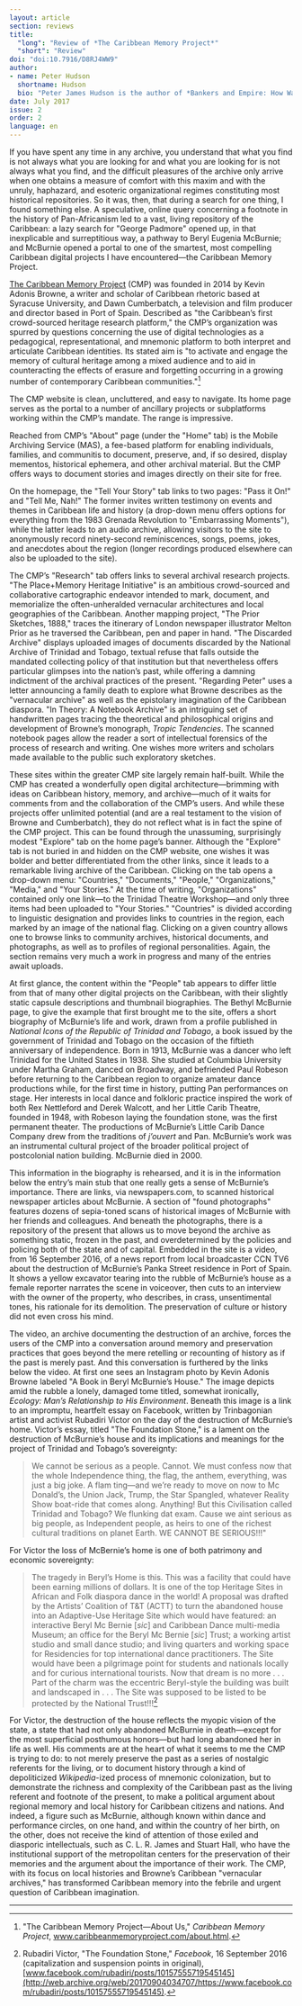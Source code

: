 ```yaml
---
layout: article
section: reviews
title: 
  "long": "Review of *The Caribbean Memory Project*"
  "short": "Review"
doi: "doi:10.7916/D8RJ4WW9"
author: 
- name: Peter Hudson 
  shortname: Hudson
  bio: "Peter James Hudson is the author of *Bankers and Empire: How Wall Street Colonized the Caribbean* (2017). He teaches in the departments of history and African American studies at the University of California, Los Angeles."
date: July 2017
issue: 2
order: 2
language: en
---
```


If you have spent any time in any archive, you understand that what you find is not always what you are looking for and what you are looking for is not always what you find, and the difficult pleasures of the archive only arrive when one obtains a measure of comfort with this maxim and with the unruly, haphazard, and esoteric organizational regimes constituting most historical repositories. So it was, then, that during a search for one thing, I found something else. A speculative, online query concerning a footnote in the history of Pan-Africanism led to a vast, living repository of the Caribbean: a lazy search for "George Padmore" opened up, in that inexplicable and surreptitious way, a pathway to Beryl Eugenia McBurnie; and McBurnie opened a portal to one of the smartest, most compelling Caribbean digital projects I have encountered—the Caribbean Memory Project.

[The Caribbean Memory Project](http://www.caribbeanmemoryproject.com/) (CMP) was founded in 2014 by Kevin Adonis Browne, a writer and scholar of Caribbean rhetoric based at Syracuse University, and Dawn Cumberbatch, a television and film producer and director based in Port of Spain. Described as "the Caribbean’s first crowd-sourced heritage research platform," the CMP’s organization was spurred by questions concerning the use of digital technologies as a pedagogical, representational, and mnemonic platform to both interpret and articulate Caribbean identities. Its stated aim is "to activate and engage the memory of cultural heritage among a mixed audience and to aid in counteracting the effects of erasure and forgetting occurring in a growing number of contemporary Caribbean communities."[^1] 

The CMP website is clean, uncluttered, and easy to navigate. Its home page serves as the portal to a number of ancillary projects or subplatforms working within the CMP’s mandate. The range is impressive.

Reached from CMP’s "About" page (under the "Home" tab) is the Mobile Archiving Service (MAS), a fee-based platform for enabling individuals, families, and communitis to document, preserve, and, if so desired, display mementos, historical ephemera, and other archival material. But the CMP offers ways to document stories and images directly on their site for free.

On the homepage, the "Tell Your Story" tab links to two pages: "Pass it On!" and "Tell Me, Nah!" The former invites written testimony on events and themes in Caribbean life and history (a drop-down menu offers options for everything from the 1983 Grenada Revolution to "Embarrassing Moments"), while the latter leads to an audio archive, allowing visitors to the site to anonymously record ninety-second reminiscences, songs, poems, jokes, and anecdotes about the region (longer recordings produced elsewhere can also be uploaded to the site).

The CMP’s "Research" tab offers links to several archival research projects. "The Place+Memory Heritage Initiative" is an ambitious crowd-sourced and collaborative cartographic endeavor intended to mark, document, and memorialize the often-unheralded vernacular architectures and local geographies of the Caribbean. Another mapping project, "The Prior Sketches, 1888," traces the itinerary of London newspaper illustrator Melton Prior as he traversed the Caribbean, pen and paper in hand. "The Discarded Archive" displays uploaded images of documents discarded by the National Archive of Trinidad and Tobago, textual refuse that falls outside the mandated collecting policy of that institution but that nevertheless offers particular glimpses into the nation’s past, while offering a damning indictment of the archival practices of the present. "Regarding Peter" uses a letter announcing a family death to explore what Browne describes as the "vernacular archive" as well as the epistolary imagination of the Caribbean diaspora. "In Theory: A Notebook Archive" is an intriguing set of handwritten pages tracing the theoretical and philosophical origins and development of Browne’s monograph, *Tropic Tendencies*. The scanned notebook pages allow the reader a sort of intellectual forensics of the process of research and writing. One wishes more writers and scholars made available to the public such exploratory sketches.

These sites within the greater CMP site largely remain half-built. While the CMP has created a wonderfully open digital architecture—brimming with ideas on Caribbean history, memory, and archive—much of it waits for comments from and the collaboration of the CMP’s users. And while these projects offer unlimited potential (and are a real testament to the vision of Browne and Cumberbatch), they do not reflect what is in fact the spine of the CMP project. This can be found through the unassuming, surprisingly modest "Explore" tab on the home page’s banner. Although the "Explore" tab is not buried in and hidden on the CMP website, one wishes it was bolder and better differentiated from the other links, since it leads to a remarkable living archive of the Caribbean. Clicking on the tab opens a drop-down menu: "Countries," "Documents," "People," "Organizations," "Media," and "Your Stories." At the time of writing, "Organizations" contained only one link—to the Trinidad Theatre Workshop—and only three items had been uploaded to "Your Stories." "Countries" is divided according to linguistic designation and provides links to countries in the region, each marked by an image of the national flag. Clicking on a given country allows one to browse links to community archives, historical documents, and photographs, as well as to profiles of regional personalities. Again, the section remains very much a work in progress and many of the entries await uploads.

At first glance, the content within the "People" tab appears to differ little from that of many other digital projects on the Caribbean, with their slightly static capsule descriptions and thumbnail biographies. The Bethyl McBurnie page, to give the example that first brought me to the site, offers a short biography of McBurnie’s life and work, drawn from a profile published in *National Icons of the Republic of Trinidad and Tobago*, a book issued by the government of Trinidad and Tobago on the occasion of the fiftieth anniversary of independence. Born in 1913, McBurnie was a dancer who left Trinidad for the United States in 1938. She studied at Columbia University under Martha Graham, danced on Broadway, and befriended Paul Robeson before returning to the Caribbean region to organize amateur dance productions while, for the first time in history, putting Pan performances on stage. Her interests in local dance and folkloric practice inspired the work of both Rex Nettleford and Derek Walcott, and her Little Carib Theatre, founded in 1948, with Robeson laying the foundation stone, was the first permanent theater. The productions of McBurnie’s Little Carib Dance Company drew from the traditions of *j’ouvert* and Pan. McBurnie’s work was an instrumental cultural project of the broader political project of postcolonial nation building. McBurnie died in 2000.

This information in the biography is rehearsed, and it is in the information below the entry’s main stub that one really gets a sense of McBurnie’s importance. There are links, via newspapers.com, to scanned historical newspaper articles about McBurnie. A section of "found photographs" features dozens of sepia-toned scans of historical images of McBurnie with her friends and colleagues. And beneath the photographs, there is a repository of the present that allows us to move beyond the archive as something static, frozen in the past, and overdetermined by the policies and policing both of the state and of capital. Embedded in the site is a video, from 16 September 2016, of a news report from local broadcaster CCN TV6 about the destruction of McBurnie’s Panka Street residence in Port of Spain. It shows a yellow excavator tearing into the rubble of McBurnie’s house as a female reporter narrates the scene in voiceover, then cuts to an interview with the owner of the property, who describes, in crass, unsentimental tones, his rationale for its demolition. The preservation of culture or history did not even cross his mind.

The video, an archive documenting the destruction of an archive, forces the users of the CMP into a conversation around memory and preservation practices that goes beyond the mere retelling or recounting of history as if the past is merely past. And this conversation is furthered by the links below the video. At first one sees an Instagram photo by Kevin Adonis Browne labeled "A Book in Beryl McBurnie’s House." The image depicts amid the rubble a lonely, damaged tome titled, somewhat ironically, *Ecology: Man’s Relationship to His Environment*. Beneath this image is a link to an impromptu, heartfelt essay on Facebook, written by Trinbagonian artist and activist Rubadiri Victor on the day of the destruction of McBurnie’s home. Victor’s essay, titled "The Foundation Stone," is a lament on the destruction of McBurnie’s house and its implications and meanings for the project of Trinidad and Tobago’s sovereignty:

> We cannot be serious as a people. Cannot. We must confess now that the whole Independence thing, the flag, the anthem, everything, was just a big joke. A flam ting—and we’re ready to move on now to Mc Donald’s, the Union Jack, Trump, the Star Spangled, whatever Reality Show boat-ride that comes along. Anything! But this Civilisation called Trinidad and Tobago? We flunking dat exam. Cause we aint serious as big people, as Independent people, as heirs to one of the richest cultural traditions on planet Earth. WE CANNOT BE SERIOUS!!!"

For Victor the loss of McBernie’s home is one of both patrimony and economic sovereignty:

> The tragedy in Beryl’s Home is this. This was a facility that could have been earning millions of dollars. It is one of the top Heritage Sites in African and Folk diaspora dance in the world! A proposal was drafted by the Artists’ Coalition of T&T (ACTT) to turn the abandoned house into an Adaptive-Use Heritage Site which would have featured: an interactive Beryl Mc Bernie \[*sic*\] and Caribbean Dance multi-media Museum; an office for the Beryl Mc Bernie \[*sic*\] Trust; a working artist studio and small dance studio; and living quarters and working space for Residencies for top international dance practitioners. The Site would have been a pilgrimage point for students and nationals locally and for curious international tourists. Now that dream is no more . . . Part of the charm was the eccentric Beryl-style the building was built and landscaped in . . . The Site was supposed to be listed to be protected by the National Trust!!![^2]

For Victor, the destruction of the house reflects the myopic vision of the state, a state that had not only abandoned McBurnie in death—except for the most superficial posthumous honors—but had long abandoned her in life as well. His comments are at the heart of what it seems to me the CMP is trying to do: to not merely preserve the past as a series of nostalgic referents for the living, or to document history through a kind of depoliticized *Wikipedia*-ized process of mnemonic colonization, but to demonstrate the richness and complexity of the Caribbean past as the living referent and footnote of the present, to make a political argument about regional memory and local history for Caribbean citizens and nations. And indeed, a figure such as McBurnie, although known within dance and performance circles, on one hand, and within the country of her birth, on the other, does not receive the kind of attention of those exiled and diasporic intellectuals, such as C. L. R. James and Stuart Hall, who have the institutional support of the metropolitan centers for the preservation of their memories and the argument about the importance of their work. The CMP, with its focus on local histories and Browne’s Caribbean "vernacular archives," has transformed Caribbean memory into the febrile and urgent question of Caribbean imagination.

---

[^1]: "The Caribbean Memory Project—About Us," *Caribbean Memory Project*, www.caribbeanmemoryproject.com/about.html.

[^2]: Rubadiri Victor, "The Foundation Stone," *Facebook*, 16 September 2016 (capitalization and suspension points in original), [www.facebook.com/rubadiri/posts/10157555719545145](http://web.archive.org/web/20170904034707/https://www.facebook.com/rubadiri/posts/10157555719545145).